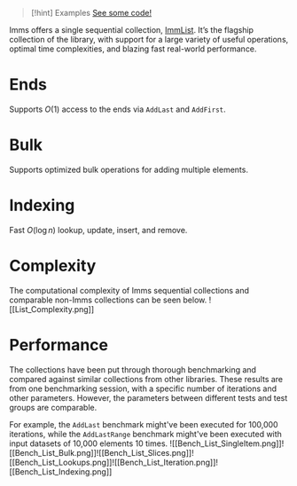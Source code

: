> [!hint] Examples
> [See some code!](https://replit.com/@GregRos/ImmsSandbox#collections/list.cs)

Imms offers a single sequential collection, [ImmList](T:ImmList’1). It’s the flagship collection of the library, with support for a large variety of useful operations, optimal time complexities, and blazing fast real-world performance.
# Ends
Supports $O(1)$ access to the ends via `AddLast` and `AddFirst`.
# Bulk
Supports optimized bulk operations for adding multiple elements.
# Indexing
Fast $O(\log n)$ lookup, update, insert, and remove.
# Complexity
The computational complexity of Imms sequential collections and comparable non-Imms collections can be seen below.
![[List_Complexity.png]]
# Performance
The collections have been put through thorough benchmarking and compared against similar collections from other libraries. These results are from one benchmarking session, with a specific number of iterations and other parameters. However, the parameters between different tests and test groups are comparable.

For example, the `AddLast` benchmark might've been executed for 100,000 iterations, while the `AddLastRange` benchmark might've been executed with input datasets of 10,000 elements 10 times.
 ![[Bench_List_SingleItem.png]]![[Bench_List_Bulk.png]]![[Bench_List_Slices.png]]![[Bench_List_Lookups.png]]![[Bench_List_Iteration.png]]![[Bench_List_Indexing.png]]

